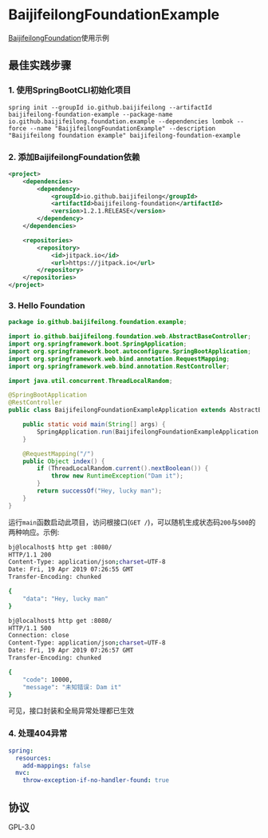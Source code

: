 # BaijifeilongFoundationExample

[BaijifeilongFoundation](https://github.com/baijifeilong/baijifeilong-foundation)使用示例

## 最佳实践步骤

### 1. 使用SpringBootCLI初始化项目

`spring init --groupId io.github.baijifeilong --artifactId baijifeilong-foundation-example --package-name io.github.baijifeilong.foundation.example --dependencies lombok --force --name "BaijifeilongFoundationExample" --description "Baijifeilong foundation example" baijifeilong-foundation-example`

### 2. 添加BaijifeilongFoundation依赖

```xml
<project>
    <dependencies>
        <dependency>
            <groupId>io.github.baijifeilong</groupId>
            <artifactId>baijifeilong-foundation</artifactId>
            <version>1.2.1.RELEASE</version>
        </dependency>
    </dependencies>

    <repositories>
        <repository>
            <id>jitpack.io</id>
            <url>https://jitpack.io</url>
        </repository>
    </repositories>
</project>
```

### 3. Hello Foundation

```java
package io.github.baijifeilong.foundation.example;

import io.github.baijifeilong.foundation.web.AbstractBaseController;
import org.springframework.boot.SpringApplication;
import org.springframework.boot.autoconfigure.SpringBootApplication;
import org.springframework.web.bind.annotation.RequestMapping;
import org.springframework.web.bind.annotation.RestController;

import java.util.concurrent.ThreadLocalRandom;

@SpringBootApplication
@RestController
public class BaijifeilongFoundationExampleApplication extends AbstractBaseController {

    public static void main(String[] args) {
        SpringApplication.run(BaijifeilongFoundationExampleApplication.class, args);
    }

    @RequestMapping("/")
    public Object index() {
        if (ThreadLocalRandom.current().nextBoolean()) {
            throw new RuntimeException("Dam it");
        }
        return successOf("Hey, lucky man");
    }
}
```

运行`main`函数启动此项目，访问根接口(`GET /`)，可以随机生成状态码`200`与`500`的两种响应。示例:

```bash
bj@localhost$ http get :8080/
HTTP/1.1 200
Content-Type: application/json;charset=UTF-8
Date: Fri, 19 Apr 2019 07:26:55 GMT
Transfer-Encoding: chunked

{
    "data": "Hey, lucky man"
}

bj@localhost$ http get :8080/
HTTP/1.1 500
Connection: close
Content-Type: application/json;charset=UTF-8
Date: Fri, 19 Apr 2019 07:26:57 GMT
Transfer-Encoding: chunked

{
    "code": 10000,
    "message": "未知错误: Dam it"
}
```

可见，接口封装和全局异常处理都已生效

### 4. 处理404异常

```yaml
spring:
  resources:
    add-mappings: false
  mvc:
    throw-exception-if-no-handler-found: true
```

## 协议

GPL-3.0
